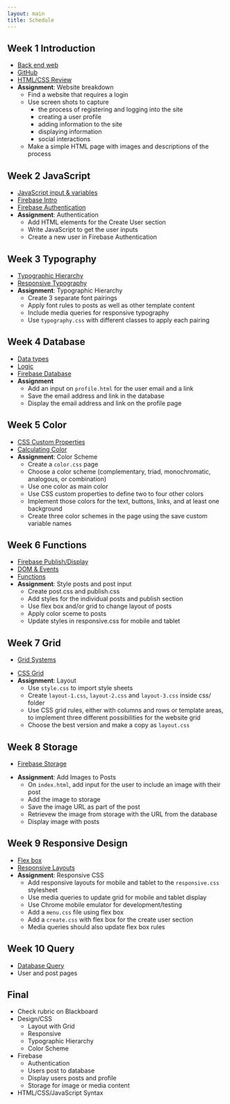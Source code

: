 ```yaml
---
layout: main
title: Schedule
---
```


## Week 1 **Introduction**
- [Back end web](notes/backend)
- [GitHub](notes/github/client)
- [HTML/CSS Review](notes/review)
- **Assignment**: Website breakdown
	- Find a website that requires a login
	- Use screen shots to capture 
		- the process of registering and logging into the site
		- creating a user profile
		- adding information to the site
		- displaying information
		- social interactions
	- Make a simple HTML page with images and descriptions of the process

## Week 2 **JavaScript**
- [JavaScript input & variables](notes/javascript/input/)
- [Firebase Intro](notes/firebase/intro)
- [Firebase Authentication](notes/firebase/auth)
- **Assignment**: Authentication
	- Add HTML elements for the Create User section
	- Write JavaScript to get the user inputs
	- Create a new user in Firebase Authentication

## Week 3 **Typography**
- [Typographic Hierarchy](notes/typography/)
- [Responsive Typography](notes/typography/responsive/)
- **Assignment**: Typographic Hierarchy
	- Create 3 separate font pairings
	- Apply font rules to posts as well as other template content
	- Include media queries for responsive typography
	- Use `typography.css` with different classes to apply each pairing

## Week 4 **Database**
- [Data types](notes/javascript/data_types)
- [Logic](notes/javascript/logic)
- [Firebase Database](notes/firebase/db)
- **Assignment**
	- Add an input on `profile.html` for the user email and a link
	- Save the email address and link in the database
	- Display the email address and link on the profile page

## Week 5 **Color**
- [CSS Custom Properties](notes/color/custom)
- [Calculating Color](notes/color/calculating) <!-- figure out how to refactor this -->
- **Assignment**: Color Scheme
	- Create a `color.css` page
	- Choose a color scheme (complementary, triad, monochromatic, analogous, or combination)
	- Use one color as main color
	- Use CSS custom properties to define two to four other colors
	- Implement those colors for the text, buttons, links, and at least one background
	- Create three color schemes in the page using the save custom variable names

## Week 6 **Functions**
- [Firebase Publish/Display](notes/firebase/post)
- [DOM & Events](notes/javascript/events)
- [Functions](notes/javascript/functions/)
- **Assignment**: Style posts and post input
	- Create post.css and publish.css
	- Add styles for the individual posts and publish section
	- Use flex box and/or grid to change layout of posts
	- Apply color sceme to posts 
	- Update styles in responsive.css for mobile and tablet

## Week 7 **Grid**
- [Grid Systems](notes/grid/)
<!-- - [Forking a Project on GitHub](notes/github/fork) -->
- [CSS Grid](notes/grid/css/)
- **Assignment**: Layout
	- Use `style.css` to import style sheets
	- Create `layout-1.css`, `layout-2.css` and `layout-3.css` inside css/ folder
	- Use CSS grid rules, either with columns and rows or template areas, to implement three different possibilities for the website grid
	- Choose the best version and make a copy as `layout.css`

## Week 8 **Storage**
- [Firebase Storage](notes/firebase/storage)
<!-- - [Interacting with posts](notes/firebase/likes) -->
- **Assignment**: Add Images to Posts
	- On `index.html`, add input for the user to include an image with their post
	- Add the image to storage
	- Save the image URL as part of the post
	- Retrievew the image from storage with the URL from the database
	- Display image with posts

## Week 9 **Responsive Design**
- [Flex box](notes/responsive/flex)
- [Responsive Layouts](notes/responsive/media)
- **Assignment**: Responsive CSS
	- Add responsive layouts for mobile and tablet to the `responsive.css` stylesheet
	- Use media queries to update grid for mobile and tablet display
	- Use Chrome mobile emulator for development/testing
	- Add a `menu.css` file using flex box
	- Add a `create.css` with flex box for the create user section
	- Media queries should also update flex box rules

## Week 10 **Query**
- [Database Query](notes/firebase/query)
- User and post pages

## Final 
- Check rubric on Blackboard
- Design/CSS
	- Layout with Grid
	- Responsive
	- Typographic Hierarchy
	- Color Scheme
- Firebase
	- Authentication
	- Users post to database
	- Display users posts and profile
	- Storage for image or media content
- HTML/CSS/JavaScript Syntax

<!-- 

users & likes

working on different parts of the site week by week
layout
input elements
posts styles
profile style
color
typography


query

## Week 6 **Web App Pitch**
- [Creating a pitch deck](notes/pitch/)
- [User interaction flow chart](notes/ui/)
- Begin work on Midterm

## Week 7 **Midterm Workshop**
- Pitch for web application
- Finished template design


week 14 - workshop
week 15 - workshop

search/query
- get text and then check for string
- add tags, then search tags

## Week 11 **JSON Data & API**
- [JSON](notes/javascript/json)


## Week 13 **Data**
- [Google Maps API](notes/javascript/google_maps/)

## Week 14 **Final**
	to do for app
	- all users page
	- all posts page
	- user routes page
	- post route page
	- search function?
	

	other topics
- debugging

2019 redo
- local server
	- Terminal - cd Desktop/mmp350 - python -m SimpleHTTPServer 8000
	- editor.p5js.org ?? - need to understand file stuff on computer
	- firefox?? 

urls
- mmp, bmcc, mm.p, 
- mmp.pizza 9.99 (69.99)
- mmp.ninja 9.99 (24.99)
- mmp.computer 19.99 (39.99)
- mmp.codes 9.99 (69.99)

edit pad
- http://scratchpad.io/ - live code editing - in class collaborations?
- https://firebase.googleblog.com/2013/04/announcing-firepad-our-open-source.html

- new stuff
	- github desktop client no terminal
	- fork html projects for assignments
	- no brackets
	

http://www.scholastic.com/samsungacademy/downloads/SS4_IP_TeacherGuide.pdf
https://piktochart.com/blog/startup-pitch-decks-what-you-can-learn/ // safari
https://slidebean.com/blog/startups/pitch-deck-examples
pitch
- intro/one liner
- audience
- problem
- solution
- mock up
- flow chart

firebase stuff
https://firebase.google.com/docs/database/web/lists-of-data#reading_and_writing_lists
https://firebase.googleblog.com/2014/04/best-practices-arrays-in-firebase.html
https://stackoverflow.com/questions/45527780/node-js-iterate-through-nested-firebase-json-tree
http://shiffman.net/a2z/firebase/

midterm/final options
pitch a backend site -> build the backend site
design wireframes -> use class example


http://350spring14.blogs.peopleio.net/category/assignment/
 -->